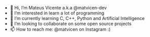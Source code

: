 - 👋 Hi, I’m Mateus Vicente a.k.a @matvicen-dev
- 👀 I’m interested in learn a lot of programming
- 🌱 I’m currently learning C, C++, Python and Artificial Intelligence
- 💞️ I’m looking to collaborate on some open source projects
- 📫 How to reach me: @matvicen on Instagram :)

<!---
matvicen-dev/matvicen-dev is a ✨ special ✨ repository because its `README.md` (this file) appears on your GitHub profile.
You can click the Preview link to take a look at your changes.
--->
